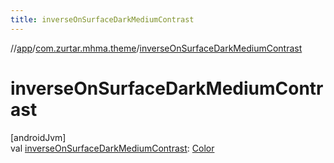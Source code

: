```yaml
---
title: inverseOnSurfaceDarkMediumContrast
---
```

//[app](../../index.html)/[com.zurtar.mhma.theme](index.html)/[inverseOnSurfaceDarkMediumContrast](inverse-on-surface-dark-medium-contrast.html)



# inverseOnSurfaceDarkMediumContrast



[androidJvm]\
val [inverseOnSurfaceDarkMediumContrast](inverse-on-surface-dark-medium-contrast.html): [Color](https://developer.android.com/reference/kotlin/androidx/compose/ui/graphics/Color.html)



